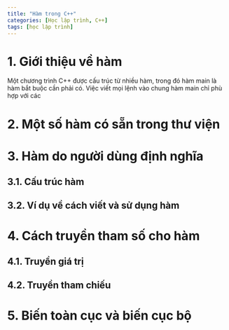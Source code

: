```yaml
---
title: "Hàm trong C++"
categories: [Học lập trình, C++]
tags: [học lập trình]
---
```

# 1. Giới thiệu về hàm

Một chương trình C++ được cấu trúc từ nhiều hàm, trong đó hàm main là hàm bắt buộc cần phải có. Việc viết mọi lệnh vào chung hàm main chỉ phù hợp với các 

# 2. Một số hàm có sẵn trong thư viện

# 3. Hàm do người dùng định nghĩa
## 3.1. Cấu trúc hàm

## 3.2. Ví dụ về cách viết và sử dụng hàm

# 4. Cách truyền tham số cho hàm
## 4.1. Truyền giá trị
## 4.2. Truyền tham chiếu

# 5. Biến toàn cục và biến cục bộ
